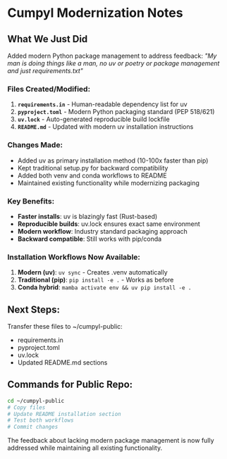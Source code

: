 # Cumpyl Modernization Notes

## What We Just Did

Added modern Python package management to address feedback: *"My man is doing things like a man, no uv or poetry or package management and just requirements.txt"*

### Files Created/Modified:

1. **`requirements.in`** - Human-readable dependency list for uv
2. **`pyproject.toml`** - Modern Python packaging standard (PEP 518/621)
3. **`uv.lock`** - Auto-generated reproducible build lockfile 
4. **`README.md`** - Updated with modern uv installation instructions

### Changes Made:

- Added uv as primary installation method (10-100x faster than pip)
- Kept traditional setup.py for backward compatibility
- Added both venv and conda workflows to README
- Maintained existing functionality while modernizing packaging

### Key Benefits:

- **Faster installs**: uv is blazingly fast (Rust-based)
- **Reproducible builds**: uv.lock ensures exact same environment
- **Modern workflow**: Industry standard packaging approach
- **Backward compatible**: Still works with pip/conda

### Installation Workflows Now Available:

1. **Modern (uv)**: `uv sync` - Creates .venv automatically
2. **Traditional (pip)**: `pip install -e .` - Works as before  
3. **Conda hybrid**: `mamba activate env && uv pip install -e .`

## Next Steps:

Transfer these files to ~/cumpyl-public:
- requirements.in
- pyproject.toml  
- uv.lock
- Updated README.md sections

## Commands for Public Repo:

```bash
cd ~/cumpyl-public
# Copy files
# Update README installation section
# Test both workflows
# Commit changes
```

The feedback about lacking modern package management is now fully addressed while maintaining all existing functionality.
